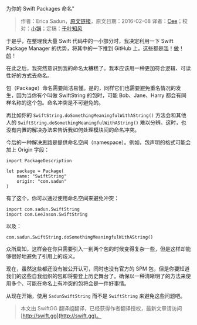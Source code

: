 为你的 Swift Packages 命名"

> 作者：Erica Sadun，[原文链接](http://ericasadun.com/2016/02/08/naming-your-swift-packages/)，原文日期：2016-02-08
> 译者：[Cee](https://github.com/Cee)；校对：[小锅](http://www.swiftyper.com)；定稿：[千叶知风](http://weibo.com/xiaoxxiao)
  









于是乎，在整理我大量 Swift 代码中的一小部分时，我决定利用一下 Swift Package Manager 的优势，将其中的一下推到 GitHub 上。这些都是[我](https://github.com/erica/SwiftUtility)！[做](https://github.com/erica/SwiftCollections)！[的](https://github.com/erica/SwiftString)！



在此之后，我突然意识到我的命名太糟糕了。我本应该用一种更加符合逻辑、可读性好的方式去命名。

包（Package）命名需要简洁易懂。是的，同样它们也需要避免重名情况的发生，因为当你有个叫做 SwiftString 的包时，可能 Bob、Jane、Harry 都会有同样名称的这个包。命名冲突是不可避免的。

再比如你的 `SwiftString.doSomethingMeaningfulWithAString()` 方法会和其他人的 `SwiftString.doSomethingMeaningfulWithAString()` 难以分辨。这时，也没有内置的解决办法来告诉我如何处理模块间的命名冲突。

今后的一种解决思路是提供命名空间（namespace）。例如，包声明的格式可能会加上 Origin 字段：

    
    import PackageDescription
    
    let package = Package(
        name: "SwiftString"
        origin: "com.sadun"
    )

有了这个，你可以通过使用命名空间来避免冲突：

    
    import com.sadun.SwiftString
    import com.LeeJason.SwiftString

以及：

    
    com.sadun.SwiftString.doSomethingMeaningfulWithAString()

众所周知，这样会在你只需要引入一到两个包的时候变得复杂一些，但是这样却能够很好地避免了引用上的歧义。

现在，虽然这些都还没有被公开认可，同时也没有官方的 SPM 包，但是你要知道我们的这些自我组织的包即将要登上历史舞台了。确保以一种清晰明了的方法来使用多个、可能在命名上有冲突的包将会是一件好事情。

从现在开始，使用 `SadunSwiftString` 而不是 `SwiftString` 来避免这些问题吧。
> 本文由 SwiftGG 翻译组翻译，已经获得作者翻译授权，最新文章请访问 [http://swift.gg](http://swift.gg)。